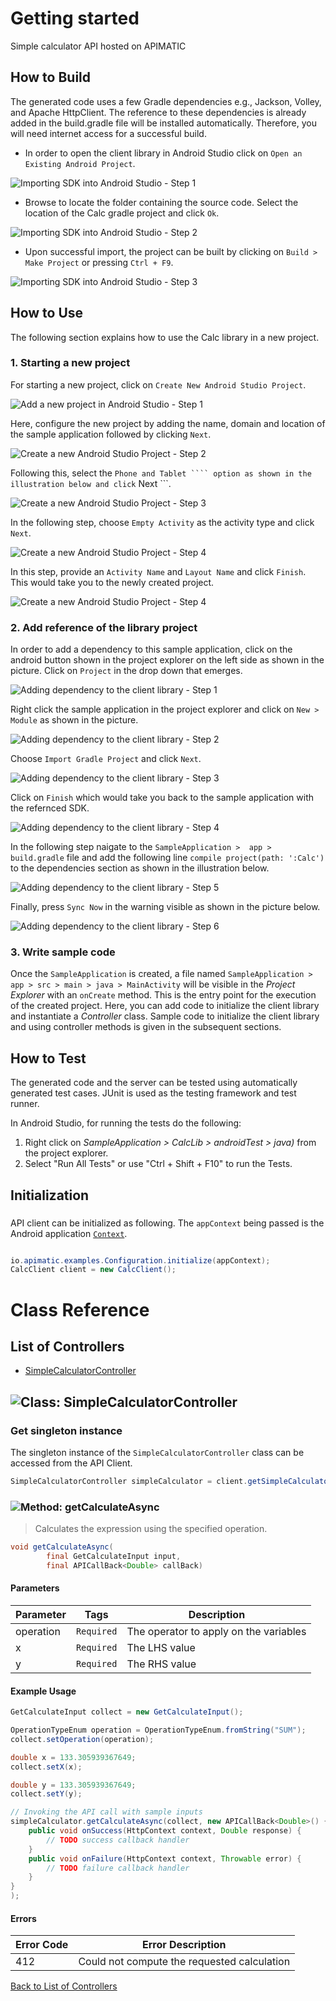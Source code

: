 # Getting started

Simple calculator API hosted on APIMATIC

## How to Build

The generated code uses a few Gradle dependencies e.g., Jackson, Volley,
and Apache HttpClient. The reference to these dependencies is already
added in the build.gradle file will be installed automatically. Therefore,
you will need internet access for a successful build.

* In order to open the client library in Android Studio click on ``` Open an Existing Android Project ```.

![Importing SDK into Android Studio - Step 1](https://apidocs.io/illustration/android?step=import1&workspaceFolder=Calc&workspaceName=Calc&projectName=CalcLib&rootNamespace=io.apimatic.examples)

* Browse to locate the folder containing the source code. Select the location of the Calc gradle project and click ``` Ok ```.

![Importing SDK into Android Studio - Step 2](https://apidocs.io/illustration/android?step=import2&workspaceFolder=Calc&workspaceName=Calc&projectName=CalcLib&rootNamespace=io.apimatic.examples)

* Upon successful import, the project can be built by clicking on ``` Build > Make Project ``` or  pressing ``` Ctrl + F9 ```.

![Importing SDK into Android Studio - Step 3](https://apidocs.io/illustration/android?step=import3&workspaceFolder=Calc&workspaceName=Calc&projectName=CalcLib&rootNamespace=io.apimatic.examples)

## How to Use

The following section explains how to use the Calc library in a new project.

### 1. Starting a new project 

For starting a new project, click on ``` Create New Android Studio Project ```.

![Add a new project in Android Studio - Step 1](https://apidocs.io/illustration/android?step=createNewProject0&workspaceFolder=Calc&workspaceName=Calc&projectName=CalcLib&rootNamespace=io.apimatic.examples)

Here, configure the new project by adding the name, domain and location of the sample application followed by clicking ``` Next ```.

![Create a new Android Studio Project - Step 2](https://apidocs.io/illustration/android?step=createNewProject1&workspaceFolder=Calc&workspaceName=Calc&projectName=CalcLib&rootNamespace=io.apimatic.examples)

Following this, select the ``` Phone and Tablet ```` option as shown in the illustration below and click ``` Next ```. 

![Create a new Android Studio Project - Step 3](https://apidocs.io/illustration/android?step=createNewProject2&workspaceFolder=Calc&workspaceName=Calc&projectName=CalcLib&rootNamespace=io.apimatic.examples)

In the following step, choose ``` Empty Activity ``` as the activity type and click ``` Next ```.

![Create a new Android Studio Project - Step 4](https://apidocs.io/illustration/android?step=createNewProject3&workspaceFolder=Calc&workspaceName=Calc&projectName=CalcLib&rootNamespace=io.apimatic.examples)

In this step, provide an ``` Activity Name ``` and ``` Layout Name ``` and click ``` Finish ```.  This would take you to the newly created project.

![Create a new Android Studio Project - Step 4](https://apidocs.io/illustration/android?step=createNewProject4&workspaceFolder=Calc&workspaceName=Calc&projectName=CalcLib&rootNamespace=io.apimatic.examples)

### 2. Add reference of the library project

In order to add a dependency to this sample application, click on the android button shown in the project explorer on the left side as shown in the picture. Click on ``` Project ``` in the drop down that emerges.  

![Adding dependency to the client library - Step 1](https://apidocs.io/illustration/android?step=testProject0&workspaceFolder=Calc&workspaceName=Calc&projectName=CalcLib&rootNamespace=io.apimatic.examples)

Right click the sample application in the project explorer and click on ``` New > Module ```  as shown in the picture.

![Adding dependency to the client library - Step 2](https://apidocs.io/illustration/android?step=testProject1&workspaceFolder=Calc&workspaceName=Calc&projectName=CalcLib&rootNamespace=io.apimatic.examples)

Choose ``` Import Gradle Project ``` and click ``` Next ```.

![Adding dependency to the client library - Step 3](https://apidocs.io/illustration/android?step=testProject2&workspaceFolder=Calc&workspaceName=Calc&projectName=CalcLib&rootNamespace=io.apimatic.examples)

Click on ``` Finish ``` which would take you back to the sample application with the refernced SDK. 

![Adding dependency to the client library - Step 4](https://apidocs.io/illustration/android?step=testProject3&workspaceFolder=Calc&workspaceName=Calc&projectName=CalcLib&rootNamespace=io.apimatic.examples)

In the following step naigate to the ``` SampleApplication >  app > build.gradle ``` file and add the following line ```compile project(path: ':Calc')``` to the dependencies section as shown in the illustration below.

![Adding dependency to the client library - Step 5](https://apidocs.io/illustration/android?step=testProject4&workspaceFolder=Calc&workspaceName=Calc&projectName=CalcLib&rootNamespace=io.apimatic.examples)

Finally, press ``` Sync Now ``` in the warning visible as shown in the picture below.

![Adding dependency to the client library - Step 6](https://apidocs.io/illustration/android?step=testProject5&workspaceFolder=Calc&workspaceName=Calc&projectName=CalcLib&rootNamespace=io.apimatic.examples)

### 3. Write sample code

Once the ``` SampleApplication ``` is created, a file named ``` SampleApplication > app > src > main > java > MainActivity ``` will be visible in the *Project Explorer* with an ``` onCreate ``` method. This is the entry point for the execution of the created project.
Here, you can add code to initialize the client library and instantiate a *Controller* class. Sample code to initialize the client library and using controller methods is given in the subsequent sections.

## How to Test

The generated code and the server can be tested using automatically generated test cases. 
JUnit is used as the testing framework and test runner.

In Android Studio, for running the tests do the following:

1. Right click on *SampleApplication > CalcLib > androidTest > java)* from the project explorer.
2. Select "Run All Tests" or use "Ctrl + Shift + F10" to run the Tests.

## Initialization

### 

API client can be initialized as following. The `appContext` being passed is the Android application [`Context`](https://developer.android.com/reference/android/content/Context.html).

```java

io.apimatic.examples.Configuration.initialize(appContext);
CalcClient client = new CalcClient();
```


# Class Reference

## <a name="list_of_controllers"></a>List of Controllers

* [SimpleCalculatorController](#simple_calculator_controller)

## <a name="simple_calculator_controller"></a>![Class: ](https://apidocs.io/img/class.png "io.apimatic.examples.controllers.SimpleCalculatorController") SimpleCalculatorController

### Get singleton instance

The singleton instance of the ``` SimpleCalculatorController ``` class can be accessed from the API Client.

```java
SimpleCalculatorController simpleCalculator = client.getSimpleCalculator();
```

### <a name="get_calculate_async"></a>![Method: ](https://apidocs.io/img/method.png "io.apimatic.examples.controllers.SimpleCalculatorController.getCalculateAsync") getCalculateAsync

> Calculates the expression using the specified operation.


```java
void getCalculateAsync(
        final GetCalculateInput input,
        final APICallBack<Double> callBack)
```

#### Parameters

| Parameter | Tags | Description |
|-----------|------|-------------|
| operation |  ``` Required ```  | The operator to apply on the variables |
| x |  ``` Required ```  | The LHS value |
| y |  ``` Required ```  | The RHS value |


#### Example Usage

```java
GetCalculateInput collect = new GetCalculateInput();

OperationTypeEnum operation = OperationTypeEnum.fromString("SUM");
collect.setOperation(operation);

double x = 133.305939367649;
collect.setX(x);

double y = 133.305939367649;
collect.setY(y);

// Invoking the API call with sample inputs
simpleCalculator.getCalculateAsync(collect, new APICallBack<Double>() {
    public void onSuccess(HttpContext context, Double response) {
        // TODO success callback handler
    }
    public void onFailure(HttpContext context, Throwable error) {
        // TODO failure callback handler
    }
}
);

```

#### Errors

| Error Code | Error Description |
|------------|-------------------|
| 412 | Could not compute the requested calculation |



[Back to List of Controllers](#list_of_controllers)



